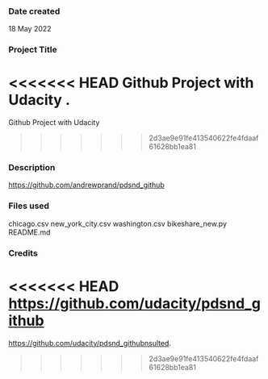 ### Date created
18 May 2022

### Project Title
<<<<<<< HEAD
Github Project with Udacity .
=======
Github Project with Udacity
>>>>>>> 2d3ae9e91fe413540622fe4fdaaf61628bb1ea81

### Description
https://github.com/andrewprand/pdsnd_github

### Files used
chicago.csv
new_york_city.csv
washington.csv
bikeshare_new.py
README.md

### Credits
<<<<<<< HEAD
https://github.com/udacity/pdsnd_github
=======
https://github.com/udacity/pdsnd_githubnsulted.
>>>>>>> 2d3ae9e91fe413540622fe4fdaaf61628bb1ea81

